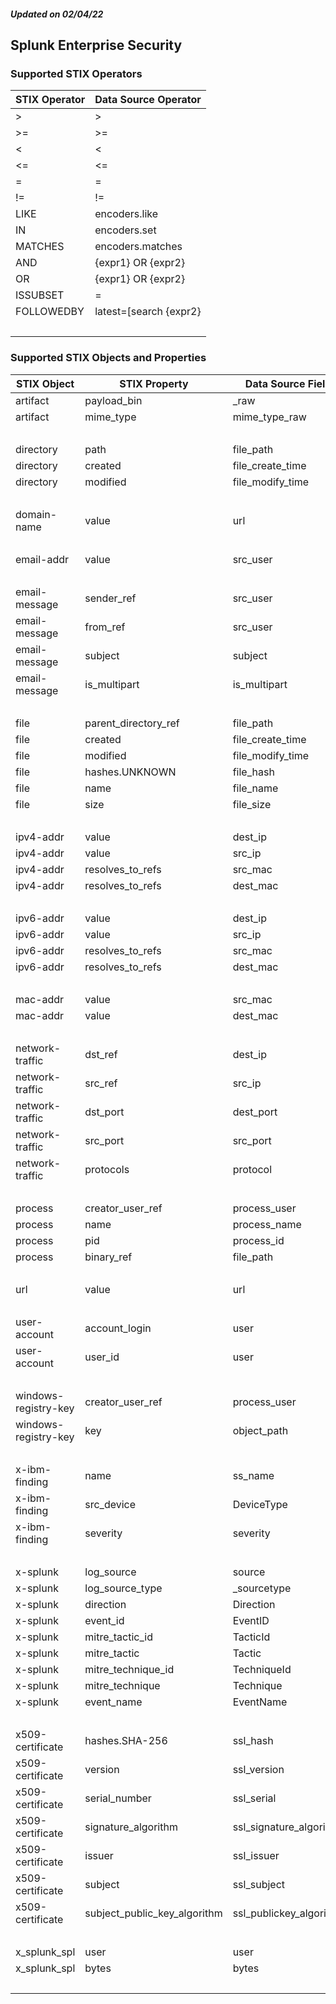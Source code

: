 ##### Updated on 02/04/22
## Splunk Enterprise Security
### Supported STIX Operators
| STIX Operator | Data Source Operator |
|--|--|
| > | > |
| >= | >= |
| < | < |
| <= | <= |
| = | = |
| != | != |
| LIKE | encoders.like |
| IN | encoders.set |
| MATCHES | encoders.matches |
| AND | {expr1} OR {expr2} |
| OR | {expr1} OR {expr2} |
| ISSUBSET | = |
| FOLLOWEDBY | latest=[search {expr2} | append [makeresults 1 | eval _time=0] | head 1 | return $_time] | where {expr1} |
| <br> | |
### Supported STIX Objects and Properties
| STIX Object | STIX Property | Data Source Field |
|--|--|--|
| artifact | payload_bin | _raw |
| artifact | mime_type | mime_type_raw |
| <br> | | |
| directory | path | file_path |
| directory | created | file_create_time |
| directory | modified | file_modify_time |
| <br> | | |
| domain-name | value | url |
| <br> | | |
| email-addr | value | src_user |
| <br> | | |
| email-message | sender_ref | src_user |
| email-message | from_ref | src_user |
| email-message | subject | subject |
| email-message | is_multipart | is_multipart |
| <br> | | |
| file | parent_directory_ref | file_path |
| file | created | file_create_time |
| file | modified | file_modify_time |
| file | hashes.UNKNOWN | file_hash |
| file | name | file_name |
| file | size | file_size |
| <br> | | |
| ipv4-addr | value | dest_ip |
| ipv4-addr | value | src_ip |
| ipv4-addr | resolves_to_refs | src_mac |
| ipv4-addr | resolves_to_refs | dest_mac |
| <br> | | |
| ipv6-addr | value | dest_ip |
| ipv6-addr | value | src_ip |
| ipv6-addr | resolves_to_refs | src_mac |
| ipv6-addr | resolves_to_refs | dest_mac |
| <br> | | |
| mac-addr | value | src_mac |
| mac-addr | value | dest_mac |
| <br> | | |
| network-traffic | dst_ref | dest_ip |
| network-traffic | src_ref | src_ip |
| network-traffic | dst_port | dest_port |
| network-traffic | src_port | src_port |
| network-traffic | protocols | protocol |
| <br> | | |
| process | creator_user_ref | process_user |
| process | name | process_name |
| process | pid | process_id |
| process | binary_ref | file_path |
| <br> | | |
| url | value | url |
| <br> | | |
| user-account | account_login | user |
| user-account | user_id | user |
| <br> | | |
| windows-registry-key | creator_user_ref | process_user |
| windows-registry-key | key | object_path |
| <br> | | |
| x-ibm-finding | name | ss_name |
| x-ibm-finding | src_device | DeviceType |
| x-ibm-finding | severity | severity |
| <br> | | |
| x-splunk | log_source | source |
| x-splunk | log_source_type | _sourcetype |
| x-splunk | direction | Direction |
| x-splunk | event_id | EventID |
| x-splunk | mitre_tactic_id | TacticId |
| x-splunk | mitre_tactic | Tactic |
| x-splunk | mitre_technique_id | TechniqueId |
| x-splunk | mitre_technique | Technique |
| x-splunk | event_name | EventName |
| <br> | | |
| x509-certificate | hashes.SHA-256 | ssl_hash |
| x509-certificate | version | ssl_version |
| x509-certificate | serial_number | ssl_serial |
| x509-certificate | signature_algorithm | ssl_signature_algorithm |
| x509-certificate | issuer | ssl_issuer |
| x509-certificate | subject | ssl_subject |
| x509-certificate | subject_public_key_algorithm | ssl_publickey_algorithm |
| <br> | | |
| x_splunk_spl | user | user |
| x_splunk_spl | bytes | bytes |
| <br> | | |
